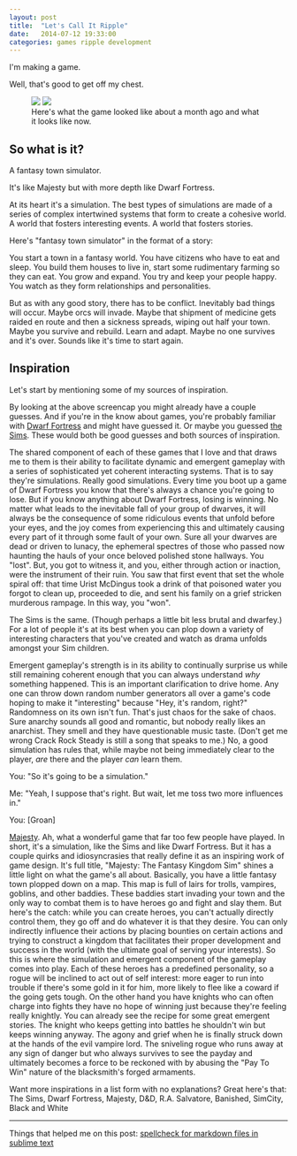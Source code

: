 ```yaml
---
layout: post
title:  "Let's Call It Ripple"
date:   2014-07-12 19:33:00
categories: games ripple development
---
```


I'm making a game.

Well, that's good to get off my chest.

<!-- As a part of writing this up I did a little research just to get some stats on how far I've gotten since I started development, and some of them actually surprise me.[]My first commit was on May 17th. Which means I've been working on the game for a little bit under 2 months.[]In that time I've pushed 240 commits, which in non-git terms means I've added to the codebase 240 separate times. An admittedly pretty ambiguous statement as some of those commits were little more than commenting a function, while others were very large refactors or adding new complex features.[]Let's talk about Seinfeld. By now most people are familiar with [the Seinfeld strategy for getting good at something](http://lifehacker.com/281626/jerry-seinfelds-productivity-secret). The "Don't Break The Chain" technique. Since May 28th I've written code for the game every single day. 46 days straight, which of course is my longest streak of writing code every day straight ever. And probably the longest I've worked on anything consistently over a period of time.[]Again, some of the code written for a given day was little more than going back and tweaking something or adding a comment, trivial tasks. But I don't think that takes away from the significance of the task, that is consistently doing something every day.[]I think this consistency has almost everything to do with this project not disappearing into the aether, and in fact progressing much faster and farther than I might have guess in 2 months time. -->


<figure class="half">
    <a href="{{ site.baseurl }}/images/oldscreen.png"><img src="{{ site.baseurl }}/images/oldscreen.png"></a>
    <a href="{{ site.baseurl }}/images/newerscreen.png"><img src="{{ site.baseurl }}/images/newerscreen.png"></a>
    <figcaption>Here's what the game looked like about a month ago and what it looks like now.</figcaption>
</figure>

## So what is it?

A fantasy town simulator. 

It's like Majesty but with more depth like Dwarf Fortress.

At its heart it's a simulation. The best types of simulations are made of a series of complex intertwined systems that form to create a cohesive world. A world that fosters interesting events. A world that fosters stories.

Here's "fantasy town simulator" in the format of a story:

You start a town in a fantasy world. You have citizens who have to eat and sleep. You build them houses to live in, start some rudimentary farming so they can eat. You grow and expand. You try and keep your people happy. You watch as they form relationships and personalities.

But as with any good story, there has to be conflict. Inevitably bad things will occur. Maybe orcs will invade. Maybe that shipment of medicine gets raided en route and then a sickness spreads, wiping out half your town. Maybe you survive and rebuild. Learn and adapt. Maybe no one survives and it's over. Sounds like it's time to start again.

<!-- Then maybe I'll get into a couple of development stories, that is stories that I picture as having the game able to recreate at some point. -->

## Inspiration

Let's start by mentioning some of my sources of inspiration.

By looking at the above screencap you might already have a couple guesses. And if you're in the know about games, you're probably familiar with [Dwarf Fortress](http://en.wikipedia.org/wiki/Dwarf_Fortress) and might have guessed it. Or maybe you guessed [the Sims](http://en.wikipedia.org/wiki/The_sims). These would both be good guesses and both sources of inspiration. <!-- There are more and I'll start addressing them each directly. -->

<!-- It's out of the scope of this post to go into detail about what each one of these games is but if you're interested, I implore you go do some research on each one if you're not familiar, and doubly implore you to go and try them out if you haven't already. -->

The shared component of each of these games that I love and that draws me to them is their ability to facilitate dynamic and emergent gameplay with a series of sophisticated yet coherent interacting systems. That is to say they're simulations. Really good simulations. Every time you boot up a game of Dwarf Fortress you know that there's always a chance you're going to lose. But if you know anything about Dwarf Fortress, losing is winning. No matter what leads to the inevitable fall of your group of dwarves, it will always be the consequence of some ridiculous events that unfold before your eyes, and the joy comes from experiencing this and ultimately causing every part of it through some fault of your own. Sure all your dwarves are dead or driven to lunacy, the ephemeral spectres of those who passed now haunting the hauls of your once beloved polished stone hallways. You "lost". But, you got to witness it, and you, either through action or inaction, were the instrument of their ruin. You saw that first event that set the whole spiral off: that time Urist McDingus took a drink of that poisoned water you forgot to clean up, proceeded to die, and sent his family on a grief stricken murderous rampage. In this way, you "won". 

The Sims is the same. (Though perhaps a little bit less brutal and dwarfey.) For a lot of people it's at its best when you can plop down a variety of interesting characters that you've created and watch as drama unfolds amongst your Sim children. 

Emergent gameplay's strength is in its ability to continually surprise us while still remaining coherent enough that you can always understand *why* something happened. This is an important clarification to drive home. Any one can throw down random number generators all over a game's code hoping to make it "interesting" because "Hey, it's random, right?" Randomness on its own isn't fun. That's just chaos for the sake of chaos. Sure anarchy sounds all good and romantic, but nobody really likes an anarchist. They smell and they have questionable music taste. (Don't get me wrong Crack Rock Steady is still a song that speaks to me.) No, a good simulation has rules that, while maybe not being immediately clear to the player, *are* there and the player *can* learn them. 

<!-- The best games are the ones that create a world, an environment, that facilitates interesting experiences for the player while not holding the player's hand. -->

You: "So it's going to be a simulation."

Me: "Yeah, I suppose that's right. But wait, let me toss two more influences in."

You: [Groan]

[Majesty](http://en.wikipedia.org/wiki/Majesty:_The_Fantasy_Kingdom_Sim). Ah, what a wonderful game that far too few people have played. In short, it's a simulation, like the Sims and like Dwarf Fortress. But it has a couple quirks and idiosyncrasies that really define it as an inspiring work of game design. It's full title, "Majesty: The Fantasy Kingdom Sim" shines a little light on what the game's all about. Basically, you have a little fantasy town plopped down on a map. This map is full of lairs for trolls, vampires, goblins, and other baddies. These baddies start invading your town and the only way to combat them is to have heroes go and fight and slay them. But here's the catch: while you can create heroes, you can't actually directly control them, they go off and do whatever it is that they desire. You can only indirectly influence their actions by placing bounties on certain actions and trying to construct a kingdom that facilitates their proper development and success in the world (with the ultimate goal of serving your interests). So this is where the simulation and emergent component of the gameplay comes into play. Each of these heroes has a predefined personality, so a rogue will be inclined to act out of self interest: more eager to run into trouble if there's some gold in it for him, more likely to flee like a coward if the going gets tough. On the other hand you have knights who can often charge into fights they have no hope of winning just because they're feeling really knightly. You can already see the recipe for some great emergent stories. The knight who keeps getting into battles he shouldn't win but keeps winning anyway. The agony and grief when he is finally struck down at the hands of the evil vampire lord. The sniveling rogue who runs away at any sign of danger but who always survives to see the payday and ultimately becomes a force to be reckoned with by abusing the "Pay To Win" nature of the blacksmith's forged armaments.

Want more inspirations in a list form with no explanations? Great here's that: The Sims, Dwarf Fortress, Majesty, D&D, R.A. Salvatore, Banished, SimCity, Black and White


---
Things that helped me on this post:
[spellcheck for markdown files in sublime text](https://coderwall.com/p/j3tjtq)
